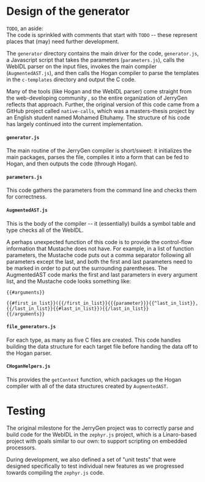 # Design of the generator

<code>TODO</code>, an aside:<br>
The code is sprinkled with comments that start with
<code>TODO</code> -- these represent places that (may) need further
development.

The <code>generator</code> directory contains the main driver for the
code, <code>generator.js</code>, a Javascript script that takes the
parameters (<code>parameters.js</code>), calls the WebIDL parser on
the input files, invokes the main compiler
(<code>AugmentedAST.js</code>), and then calls the Hogan compiler to
parse the templates in the <code>c-templates</code> directory and
output the C code.

Many of the tools (like Hogan and the WebIDL parser) come straight
from the web-developing community , so the entire organization of
JerryGen reflects that approach.  Further, the original version of
this code came from a GitHub project called <code>native-calls</code>,
which was a masters-thesis project by an English student named Mohamed
Eltuhamy.  The structure of his code has largely continued into the
current implementation.

#### <code>generator.js</code>

The main routine of the JerryGen compiler is short/sweet: it
initializes the main packages, parses the file, compiles it into a
form that can be fed to Hogan, and then outputs the code (through Hogan).

#### <code>parameters.js</code>

This code gathers the parameters from the command line and checks them
for correctness.

#### <code>AugmentedAST.js</code>

This is the body of the compiler -- it (essentially) builds a symbol
table and type checks all of the WebIDL.

A perhaps unexpected function of this code is to provide the
control-flow information that Mustache does not have.  For example, in
a list of function parameters, the Mustache code puts out a comma
separator following all parameters except the last, and both the first
and last parameters need to be marked in order to put out the
surrounding parentheses.  The AugmentedAST code marks the first and
last parameters in every argument list, and the Mustache code looks
something like:<p>

<code>{{#arguments}}</code><br>
<code>    {{#first_in_list}}({{/first_in_list}}{{{parameter}}}{{^last_in_list}}, {{/last_in_list}}{{#last_in_list}}){{/last_in_list}}</code><br>
<code>{{/arguments}}</code>
</code>

#### <code>file_generators.js</code>

For each type, as many as five C files are created.  This code handles
building the data structure for each target file before handing the
data off to the Hogan parser.

#### <code>CHoganHelpers.js</code>

This provides the <code>getContext</code> function, which packages up
the Hogan compiler with all of the data structures created by
<code>AugmentedAST</code>.

# Testing

The original milestone for the JerryGen project was to correctly parse
and build code for the WebIDL in the <code>zephyr.js</code> project,
which is a Linaro-based project with goals similar to our own: to
support scripting on embedded processors.

During development, we also defined a set of "unit tests" that were
designed specifically to test individual new features as we progressed
towards compiling the <code>zephyr.js</code> code.
